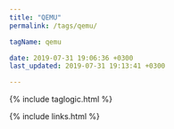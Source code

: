 ```yaml
---
title: "QEMU"
permalink: /tags/qemu/

tagName: qemu

date: 2019-07-31 19:06:36 +0300
last_updated: 2019-07-31 19:13:41 +0300

---
```


{% include taglogic.html %}

{% include links.html %}
